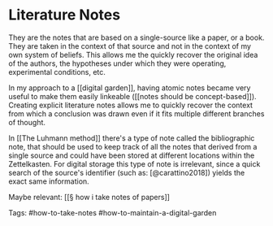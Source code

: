 # Literature Notes
They are the notes that are based on a single-source like a paper, or a book. They are taken in the context of that source and not in the context of my own system of beliefs. This allows me the quickly recover the original idea of the authors, the hypotheses under which they were operating, experimental conditions, etc. 

In my approach to a [[digital garden]], having atomic notes became very useful to make them easily linkeable ([[notes should be concept-based]]). Creating explicit literature notes allows me to quickly recover the context from which a conclusion was drawn even if it fits multiple different branches of thought. 

In [[The Luhmann method]] there's a type of note called the bibliographic note, that should be used to keep track of all the notes that derived from a single source and could have been stored at different locations within the Zettelkasten. For digital storage this type of note is irrelevant, since a quick search of the source's identifier (such as: [@carattino2018]) yields the exact same information. 

Maybe relevant: [[§ how i take notes of papers]]

Tags: #how-to-take-notes #how-to-maintain-a-digital-garden